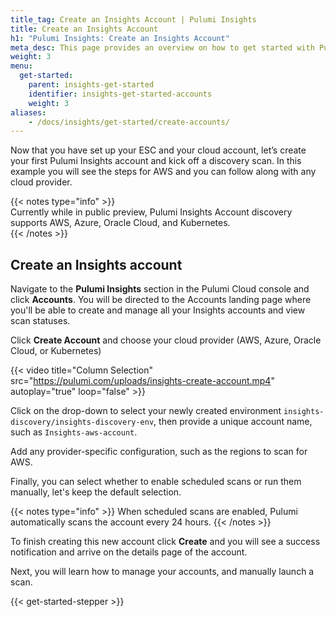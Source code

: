 ```yaml
---
title_tag: Create an Insights Account | Pulumi Insights
title: Create an Insights Account
h1: "Pulumi Insights: Create an Insights Account"
meta_desc: This page provides an overview on how to get started with Pulumi Insights Accounts.
weight: 3
menu:
  get-started:
    parent: insights-get-started
    identifier: insights-get-started-accounts
    weight: 3
aliases:
    - /docs/insights/get-started/create-accounts/
---
```


Now that you have set up your ESC and your cloud account, let’s create your first Pulumi Insights account and kick off a discovery scan. In this example you will see the steps for AWS and you can follow along with any cloud provider.

{{< notes type="info" >}}  
Currently while in public preview, Pulumi Insights Account discovery supports AWS, Azure, Oracle Cloud, and Kubernetes.  
{{< /notes >}}

## Create an Insights account

Navigate to the **Pulumi Insights** section in the Pulumi Cloud console and click **Accounts**. You will be directed to the Accounts landing page where you'll be able to create and manage all your Insights accounts and view scan statuses.

Click **Create Account** and choose your cloud provider (AWS, Azure, Oracle Cloud, or Kubernetes)

{{< video title="Column Selection" src="https://pulumi.com/uploads/insights-create-account.mp4" autoplay="true" loop="false" >}}

Click on the drop-down to select your newly created environment `insights-discovery/insights-discovery-env`, then provide a unique account name, such as `Insights-aws-account`.

Add any provider-specific configuration, such as the regions to scan for AWS.

Finally, you can select whether to enable scheduled scans or run them manually, let's keep the default selection.

{{< notes type="info" >}}
When scheduled scans are enabled, Pulumi automatically scans the account every 24 hours.
{{< /notes >}}

To finish creating this new account click **Create** and you will see a success notification and arrive on the details page of the account.

Next, you will learn how to manage your accounts, and manually launch a scan.

{{< get-started-stepper >}}
